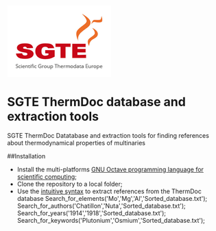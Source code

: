 ![](SGTE.gif)

# SGTE ThermDoc database and extraction tools
SGTE ThermDoc Datatabase and extraction tools for finding references about thermodynamical properties of multinaries

##Installation
- Install the multi-platforms [GNU Octave programming language for scientific computing](https://octave.org/);
- Clone the repository to a local folder;
- Use the [intuitive syntax]() to extract references from the ThermDoc database
  Search_for_elements('Mo','Mg','Al','Sorted_database.txt');
    Search_for_authors('Chatillon','Nuta','Sorted_database.txt');
    Search_for_years('1914','1918','Sorted_database.txt');
    Search_for_keywords('Plutonium','Osmium','Sorted_database.txt');
